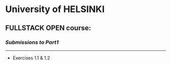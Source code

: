 # University of HELSINKI 

## FULLSTACK OPEN course:

### *Submissions to Part1*
---
* Exercises 1.1 & 1.2 
